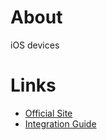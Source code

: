 # About

iOS devices

# Links

- [Official Site](https://www.jetbrains.com/lp/compose-multiplatform/)
- [Integration Guide](https://www.jetbrains.com/help/kotlin-multiplatform-dev/compose-multiplatform-getting-started.html)
